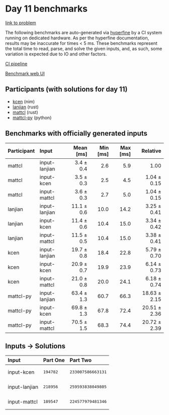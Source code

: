 # Day 11 benchmarks

[link to problem](https://adventofcode.com/2024/day/11)

The following benchmarks are auto-generated via
[hyperfine](https://github.com/sharkdp/hyperfine) by a CI system running on
dedicated hardware. As per the hyperfine documentation, results may be
inaccurate for times < 5 ms. These benchmarks represent the total time to read,
parse, and solve the given inputs, and, as such, some variation is expected due
to IO and other factors.

[CI pipeline](http://ci.papercode.net:8080/teams/main/pipelines/aoc2024)

[Benchmark web UI](https://aoc.ancalagon.black)


## Participants (with solutions for day 11)

- [kcen](https://github.com/kcen/aoc2024) (nim)
- [lanjian](https://github.com/lanjian/aoc-2024) (rust)
- [mattcl](https://github.com/mattcl/aoc2024) (rust)
- [mattcl-py](https://github.com/mattcl/aoc2024-py) (python)


## Benchmarks with officially generated inputs

| Participant | Input | Mean [ms] | Min [ms] | Max [ms] | Relative |
|:---|:---|---:|---:|---:|---:|
| mattcl | input-lanjian | 3.4 ± 0.4 | 2.6 | 5.9 | 1.00 |
| mattcl | input-kcen | 3.5 ± 0.3 | 2.5 | 4.5 | 1.04 ± 0.15 |
| mattcl | input-mattcl | 3.6 ± 0.3 | 2.7 | 5.0 | 1.04 ± 0.15 |
| lanjian | input-lanjian | 11.1 ± 0.6 | 10.0 | 14.2 | 3.25 ± 0.41 |
| lanjian | input-kcen | 11.4 ± 0.6 | 10.4 | 15.0 | 3.34 ± 0.42 |
| lanjian | input-mattcl | 11.5 ± 0.5 | 10.4 | 15.0 | 3.38 ± 0.41 |
| kcen | input-lanjian | 19.7 ± 0.8 | 18.4 | 22.8 | 5.79 ± 0.70 |
| kcen | input-kcen | 20.9 ± 0.7 | 19.9 | 23.9 | 6.14 ± 0.73 |
| kcen | input-mattcl | 21.0 ± 0.8 | 20.0 | 24.1 | 6.18 ± 0.74 |
| mattcl-py | input-lanjian | 63.4 ± 1.3 | 60.7 | 66.3 | 18.63 ± 2.15 |
| mattcl-py | input-kcen | 69.8 ± 1.3 | 67.8 | 72.4 | 20.51 ± 2.36 |
| mattcl-py | input-mattcl | 70.5 ± 1.5 | 68.3 | 74.4 | 20.72 ± 2.39 |


## Inputs -> Solutions

| Input | Part One | Part Two |
|:---|:---|:---|
|input-kcen|<pre>194782</pre>|<pre>233007586663131</pre>|
|input-lanjian|<pre>218956</pre>|<pre>259593838049805</pre>|
|input-mattcl|<pre>189547</pre>|<pre>224577979481346</pre>|